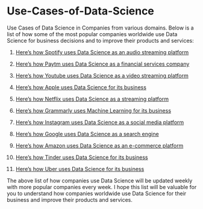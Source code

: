 # Use-Cases-of-Data-Science
Use Cases of Data Science in Companies from various domains.
Below is a list of how some of the most popular companies worldwide use Data Science for business decisions and to improve their products and services:


1. [Here’s how Spotify uses Data Science as an audio streaming platform](https://thecleverprogrammer.com/2022/12/15/heres-how-spotify-uses-data-science/)

2. [Here’s how Paytm uses Data Science as a financial services company](https://thecleverprogrammer.com/2022/12/08/heres-how-paytm-uses-data-science/)

3. [Here’s how Youtube uses Data Science as a video streaming platform](https://thecleverprogrammer.com/2022/12/01/heres-how-youtube-uses-data-science/)

4. [Here’s how Apple uses Data Science for its business](https://thecleverprogrammer.com/2022/11/24/heres-how-apple-uses-data-science/)

5. [Here’s how Netflix uses Data Science as a streaming platform](https://thecleverprogrammer.com/2022/11/17/heres-how-netflix-uses-data-science/)

6. [Here’s how Grammarly uses Machine Learning for its business](https://thecleverprogrammer.com/2022/11/10/heres-how-grammarly-uses-machine-learning/)

7. [Here’s how Instagram uses Data Science as a social media platform](https://thecleverprogrammer.com/2022/11/03/heres-how-instagram-uses-data-science/)

8. [Here’s how Google uses Data Science as a search engine](https://thecleverprogrammer.com/2022/10/27/heres-how-google-uses-data-science/)

9. [Here’s how Amazon uses Data Science as an e-commerce platform](https://thecleverprogrammer.com/2022/10/20/heres-how-amazon-uses-data-science/)

10. [Here’s how Tinder uses Data Science for its business](https://thecleverprogrammer.com/2022/10/13/heres-how-tinder-uses-data-science/)

11. [Here’s how Uber uses Data Science for its business](https://thecleverprogrammer.com/2022/10/06/heres-how-uber-uses-data-science/)

The above list of how companies use Data Science will be updated weekly with more popular companies every week. I hope this list will be valuable for you to understand how companies worldwide use Data Science for their business and improve their products and services.
